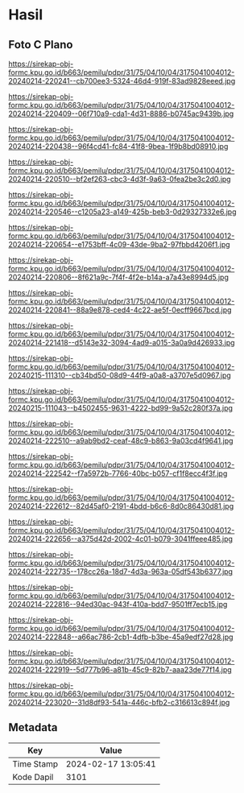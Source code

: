 # Hasil

## Foto C Plano

https://sirekap-obj-formc.kpu.go.id/b663/pemilu/pdpr/31/75/04/10/04/3175041004012-20240214-220241--cb700ee3-5324-46d4-919f-83ad9828eeed.jpg

https://sirekap-obj-formc.kpu.go.id/b663/pemilu/pdpr/31/75/04/10/04/3175041004012-20240214-220409--06f710a9-cda1-4d31-8886-b0745ac9439b.jpg

https://sirekap-obj-formc.kpu.go.id/b663/pemilu/pdpr/31/75/04/10/04/3175041004012-20240214-220438--96f4cd41-fc84-41f8-9bea-1f9b8bd08910.jpg

https://sirekap-obj-formc.kpu.go.id/b663/pemilu/pdpr/31/75/04/10/04/3175041004012-20240214-220510--bf2ef263-cbc3-4d3f-9a63-0fea2be3c2d0.jpg

https://sirekap-obj-formc.kpu.go.id/b663/pemilu/pdpr/31/75/04/10/04/3175041004012-20240214-220546--c1205a23-a149-425b-beb3-0d29327332e6.jpg

https://sirekap-obj-formc.kpu.go.id/b663/pemilu/pdpr/31/75/04/10/04/3175041004012-20240214-220654--e1753bff-4c09-43de-9ba2-97fbbd4206f1.jpg

https://sirekap-obj-formc.kpu.go.id/b663/pemilu/pdpr/31/75/04/10/04/3175041004012-20240214-220806--8f621a9c-7f4f-4f2e-b14a-a7a43e8994d5.jpg

https://sirekap-obj-formc.kpu.go.id/b663/pemilu/pdpr/31/75/04/10/04/3175041004012-20240214-220841--88a9e878-ced4-4c22-ae5f-0ecff9667bcd.jpg

https://sirekap-obj-formc.kpu.go.id/b663/pemilu/pdpr/31/75/04/10/04/3175041004012-20240214-221418--d5143e32-3094-4ad9-a015-3a0a9d426933.jpg

https://sirekap-obj-formc.kpu.go.id/b663/pemilu/pdpr/31/75/04/10/04/3175041004012-20240215-111310--cb34bd50-08d9-44f9-a0a8-a3707e5d0967.jpg

https://sirekap-obj-formc.kpu.go.id/b663/pemilu/pdpr/31/75/04/10/04/3175041004012-20240215-111043--b4502455-9631-4222-bd99-9a52c280f37a.jpg

https://sirekap-obj-formc.kpu.go.id/b663/pemilu/pdpr/31/75/04/10/04/3175041004012-20240214-222510--a9ab9bd2-ceaf-48c9-b863-9a03cd4f9641.jpg

https://sirekap-obj-formc.kpu.go.id/b663/pemilu/pdpr/31/75/04/10/04/3175041004012-20240214-222542--f7a5972b-7766-40bc-b057-cf1f8ecc4f3f.jpg

https://sirekap-obj-formc.kpu.go.id/b663/pemilu/pdpr/31/75/04/10/04/3175041004012-20240214-222612--82d45af0-2191-4bdd-b6c6-8d0c86430d81.jpg

https://sirekap-obj-formc.kpu.go.id/b663/pemilu/pdpr/31/75/04/10/04/3175041004012-20240214-222656--a375d42d-2002-4c01-b079-3041ffeee485.jpg

https://sirekap-obj-formc.kpu.go.id/b663/pemilu/pdpr/31/75/04/10/04/3175041004012-20240214-222735--178cc26a-18d7-4d3a-963a-05df543b6377.jpg

https://sirekap-obj-formc.kpu.go.id/b663/pemilu/pdpr/31/75/04/10/04/3175041004012-20240214-222816--94ed30ac-943f-410a-bdd7-9501ff7ecb15.jpg

https://sirekap-obj-formc.kpu.go.id/b663/pemilu/pdpr/31/75/04/10/04/3175041004012-20240214-222848--a66ac786-2cb1-4dfb-b3be-45a9edf27d28.jpg

https://sirekap-obj-formc.kpu.go.id/b663/pemilu/pdpr/31/75/04/10/04/3175041004012-20240214-222919--5d777b96-a81b-45c9-82b7-aaa23de77f14.jpg

https://sirekap-obj-formc.kpu.go.id/b663/pemilu/pdpr/31/75/04/10/04/3175041004012-20240214-223020--31d8df93-541a-446c-bfb2-c316613c894f.jpg


## Metadata

| Key        | Value               |
| ---------- | ------------------- |
| Time Stamp | 2024-02-17 13:05:41 |
| Kode Dapil | 3101                |



